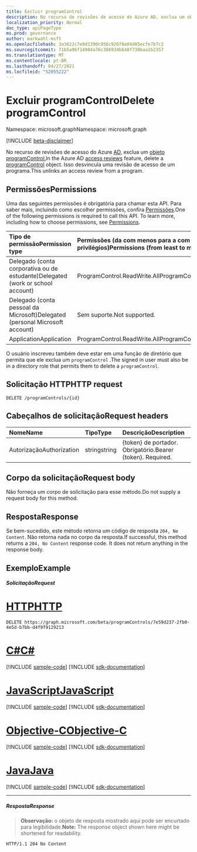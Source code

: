 ```yaml
---
title: Excluir programControl
description: No recurso de revisões de acesso do Azure AD, exclua um objeto programControl.  Isso desvincula uma revisão de acesso de um programa.
localization_priority: Normal
doc_type: apiPageType
ms.prod: governance
author: markwahl-msft
ms.openlocfilehash: 3a3622c7e9d1390c956c926f8e04d85ecfe7b7c2
ms.sourcegitcommit: 71b5a96f14984a76c386934b648f730baa1b2357
ms.translationtype: MT
ms.contentlocale: pt-BR
ms.lasthandoff: 04/27/2021
ms.locfileid: "52055222"
---
```

# <a name="delete-programcontrol"></a><span data-ttu-id="f844e-104">Excluir programControl</span><span class="sxs-lookup"><span data-stu-id="f844e-104">Delete programControl</span></span>

<span data-ttu-id="f844e-105">Namespace: microsoft.graph</span><span class="sxs-lookup"><span data-stu-id="f844e-105">Namespace: microsoft.graph</span></span>

[!INCLUDE [beta-disclaimer](../../includes/beta-disclaimer.md)]

<span data-ttu-id="f844e-106">No recurso de revisões de acesso do Azure [AD,](../resources/accessreviews-root.md) exclua um [objeto programControl.](../resources/programcontrol.md)</span><span class="sxs-lookup"><span data-stu-id="f844e-106">In the Azure AD [access reviews](../resources/accessreviews-root.md) feature, delete a [programControl](../resources/programcontrol.md) object.</span></span>  <span data-ttu-id="f844e-107">Isso desvincula uma revisão de acesso de um programa.</span><span class="sxs-lookup"><span data-stu-id="f844e-107">This unlinks an access review from a program.</span></span>
## <a name="permissions"></a><span data-ttu-id="f844e-108">Permissões</span><span class="sxs-lookup"><span data-stu-id="f844e-108">Permissions</span></span>
<span data-ttu-id="f844e-p103">Uma das seguintes permissões é obrigatória para chamar esta API. Para saber mais, incluindo como escolher permissões, confira [Permissões](/graph/permissions-reference).</span><span class="sxs-lookup"><span data-stu-id="f844e-p103">One of the following permissions is required to call this API. To learn more, including how to choose permissions, see [Permissions](/graph/permissions-reference).</span></span>

|<span data-ttu-id="f844e-111">Tipo de permissão</span><span class="sxs-lookup"><span data-stu-id="f844e-111">Permission type</span></span>                        | <span data-ttu-id="f844e-112">Permissões (da com menos para a com mais privilégios)</span><span class="sxs-lookup"><span data-stu-id="f844e-112">Permissions (from least to most privileged)</span></span>              |
|:--------------------------------------|:---------------------------------------------------------|
|<span data-ttu-id="f844e-113">Delegado (conta corporativa ou de estudante)</span><span class="sxs-lookup"><span data-stu-id="f844e-113">Delegated (work or school account)</span></span>     | <span data-ttu-id="f844e-114">ProgramControl.ReadWrite.All</span><span class="sxs-lookup"><span data-stu-id="f844e-114">ProgramControl.ReadWrite.All</span></span>   |
|<span data-ttu-id="f844e-115">Delegado (conta pessoal da Microsoft)</span><span class="sxs-lookup"><span data-stu-id="f844e-115">Delegated (personal Microsoft account)</span></span> | <span data-ttu-id="f844e-116">Sem suporte.</span><span class="sxs-lookup"><span data-stu-id="f844e-116">Not supported.</span></span> |
|<span data-ttu-id="f844e-117">Application</span><span class="sxs-lookup"><span data-stu-id="f844e-117">Application</span></span>                            | <span data-ttu-id="f844e-118">ProgramControl.ReadWrite.All</span><span class="sxs-lookup"><span data-stu-id="f844e-118">ProgramControl.ReadWrite.All</span></span>  |

<span data-ttu-id="f844e-119">O usuário inscreveu também deve estar em uma função de diretório que permita que ele exclua um `programControl` .</span><span class="sxs-lookup"><span data-stu-id="f844e-119">The signed in user must also be in a directory role that permits them to delete a `programControl`.</span></span>

## <a name="http-request"></a><span data-ttu-id="f844e-120">Solicitação HTTP</span><span class="sxs-lookup"><span data-stu-id="f844e-120">HTTP request</span></span>
<!-- { "blockType": "ignored" } -->
```http
DELETE /programControls/{id}
```
## <a name="request-headers"></a><span data-ttu-id="f844e-121">Cabeçalhos de solicitação</span><span class="sxs-lookup"><span data-stu-id="f844e-121">Request headers</span></span>
| <span data-ttu-id="f844e-122">Nome</span><span class="sxs-lookup"><span data-stu-id="f844e-122">Name</span></span>         | <span data-ttu-id="f844e-123">Tipo</span><span class="sxs-lookup"><span data-stu-id="f844e-123">Type</span></span>        | <span data-ttu-id="f844e-124">Descrição</span><span class="sxs-lookup"><span data-stu-id="f844e-124">Description</span></span> |
|:-------------|:------------|:------------|
| <span data-ttu-id="f844e-125">Autorização</span><span class="sxs-lookup"><span data-stu-id="f844e-125">Authorization</span></span> | <span data-ttu-id="f844e-126">string</span><span class="sxs-lookup"><span data-stu-id="f844e-126">string</span></span> | <span data-ttu-id="f844e-p104">\{token\} de portador. Obrigatório.</span><span class="sxs-lookup"><span data-stu-id="f844e-p104">Bearer \{token\}. Required.</span></span> |

## <a name="request-body"></a><span data-ttu-id="f844e-129">Corpo da solicitação</span><span class="sxs-lookup"><span data-stu-id="f844e-129">Request body</span></span>
<span data-ttu-id="f844e-130">Não forneça um corpo de solicitação para esse método.</span><span class="sxs-lookup"><span data-stu-id="f844e-130">Do not supply a request body for this method.</span></span>


## <a name="response"></a><span data-ttu-id="f844e-131">Resposta</span><span class="sxs-lookup"><span data-stu-id="f844e-131">Response</span></span>
<span data-ttu-id="f844e-p105">Se bem-sucedido, este método retorna um código de resposta `204, No Content`. Não retorna nada no corpo da resposta.</span><span class="sxs-lookup"><span data-stu-id="f844e-p105">If successful, this method returns a `204, No Content` response code. It does not return anything in the response body.</span></span>

## <a name="example"></a><span data-ttu-id="f844e-134">Exemplo</span><span class="sxs-lookup"><span data-stu-id="f844e-134">Example</span></span>
##### <a name="request"></a><span data-ttu-id="f844e-135">Solicitação</span><span class="sxs-lookup"><span data-stu-id="f844e-135">Request</span></span>

# <a name="http"></a>[<span data-ttu-id="f844e-136">HTTP</span><span class="sxs-lookup"><span data-stu-id="f844e-136">HTTP</span></span>](#tab/http)
<!-- {
  "blockType": "request",
  "name": "delete_programControl"
}-->
```http
DELETE https://graph.microsoft.com/beta/programControls/7e59d237-2fb0-4e5d-b7bb-d4f9f9129213
```
# <a name="c"></a>[<span data-ttu-id="f844e-137">C#</span><span class="sxs-lookup"><span data-stu-id="f844e-137">C#</span></span>](#tab/csharp)
[!INCLUDE [sample-code](../includes/snippets/csharp/delete-programcontrol-csharp-snippets.md)]
[!INCLUDE [sdk-documentation](../includes/snippets/snippets-sdk-documentation-link.md)]

# <a name="javascript"></a>[<span data-ttu-id="f844e-138">JavaScript</span><span class="sxs-lookup"><span data-stu-id="f844e-138">JavaScript</span></span>](#tab/javascript)
[!INCLUDE [sample-code](../includes/snippets/javascript/delete-programcontrol-javascript-snippets.md)]
[!INCLUDE [sdk-documentation](../includes/snippets/snippets-sdk-documentation-link.md)]

# <a name="objective-c"></a>[<span data-ttu-id="f844e-139">Objective-C</span><span class="sxs-lookup"><span data-stu-id="f844e-139">Objective-C</span></span>](#tab/objc)
[!INCLUDE [sample-code](../includes/snippets/objc/delete-programcontrol-objc-snippets.md)]
[!INCLUDE [sdk-documentation](../includes/snippets/snippets-sdk-documentation-link.md)]

# <a name="java"></a>[<span data-ttu-id="f844e-140">Java</span><span class="sxs-lookup"><span data-stu-id="f844e-140">Java</span></span>](#tab/java)
[!INCLUDE [sample-code](../includes/snippets/java/delete-programcontrol-java-snippets.md)]
[!INCLUDE [sdk-documentation](../includes/snippets/snippets-sdk-documentation-link.md)]

---

##### <a name="response"></a><span data-ttu-id="f844e-141">Resposta</span><span class="sxs-lookup"><span data-stu-id="f844e-141">Response</span></span>
><span data-ttu-id="f844e-142">**Observação:** o objeto de resposta mostrado aqui pode ser encurtado para legibilidade.</span><span class="sxs-lookup"><span data-stu-id="f844e-142">**Note:** The response object shown here might be shortened for readability.</span></span>
<!-- {
  "blockType": "response",
  "truncated": true
} -->
```http
HTTP/1.1 204 No Content
```

<!-- uuid: 8fcb5dbc-d5aa-4681-8e31-b001d5168d79
2017-06-25 00:00:01 UTC -->
<!--
{
  "type": "#page.annotation",
  "description": "Delete programControl",
  "keywords": "",
  "section": "documentation",
  "tocPath": "",
  "suppressions": [
  ]
}
-->


